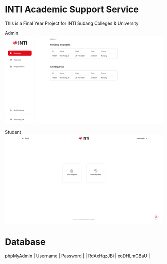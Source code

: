 # INTI Academic Support Service
This is a Final Year Project for INTI Subang Colleges & University

Admin
![](https://github.com/sooyongjie/INTI-Academic-Support-Service/blob/main/img/screenshots/admin.png?raw=true)

Student
![](https://github.com/sooyongjie/INTI-Academic-Support-Service/blob/main/img/screenshots/student.png?raw=true)

# Database
[phpMyAdmin](https://remotemysql.com/phpmyadmin/index.php)
| Username | Password |
| RdAxHqzJBi | xoDHLmGBaU |
